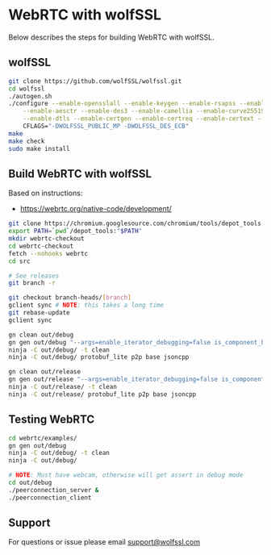 # WebRTC with wolfSSL

Below describes the steps for building WebRTC with wolfSSL.

## wolfSSL

```sh
git clone https://github.com/wolfSSL/wolfssl.git
cd wolfssl
./autogen.sh
./configure --enable-opensslall --enable-keygen --enable-rsapss --enable-aesccm \
    --enable-aesctr --enable-des3 --enable-camellia --enable-curve25519 --enable-ed25519 \
    --enable-dtls --enable-certgen --enable-certreq --enable-certext --enable-tlsv10 \
    CFLAGS="-DWOLFSSL_PUBLIC_MP -DWOLFSSL_DES_ECB"
make
make check
sudo make install
```


## Build WebRTC with wolfSSL

Based on instructions:
* https://webrtc.org/native-code/development/

```sh
git clone https://chromium.googlesource.com/chromium/tools/depot_tools.git
export PATH=`pwd`/depot_tools:"$PATH"
mkdir webrtc-checkout
cd webrtc-checkout
fetch --nohooks webrtc
cd src

# See releases
git branch -r

git checkout branch-heads/[branch]
gclient sync # NOTE: this takes a long time
git rebase-update
gclient sync

gn clean out/debug
gn gen out/debug "--args=enable_iterator_debugging=false is_component_build=false rtc_build_wolfssl=true rtc_build_ssl=false rtc_ssl_root=\"/usr/local/include\""
ninja -C out/debug/ -t clean
ninja -C out/debug/ protobuf_lite p2p base jsoncpp

gn clean out/release
gn gen out/release "--args=enable_iterator_debugging=false is_component_build=false is_debug=false rtc_build_wolfssl=true rtc_build_ssl=false rtc_ssl_root=\"/usr/local/include\""
ninja -C out/release/ -t clean
ninja -C out/release/ protobuf_lite p2p base jsoncpp
```

## Testing WebRTC

```sh
cd webrtc/examples/
gn gen out/debug
ninja -C out/debug/ -t clean
ninja -C out/debug/

# NOTE: Must have webcam, otherwise will get assert in debug mode
cd out/debug
./peerconnection_server &
./peerconnection_client
```

## Support

For questions or issue please email support@wolfssl.com
